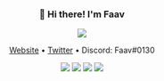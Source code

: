 <h3 align="center">👋 Hi there! I'm Faav</h3>
<p align="center">
<img src="https://user-images.githubusercontent.com/52789876/117721319-b8a1c480-b1ad-11eb-9117-d523028f4ea2.png" />
  </p>
<p align="center">
  <a href="https://www.faav.tk">Website</a> •
  <a href="https://twitter.com/FaavXD">Twitter</a> •
  <a>Discord: Faav#0130</a>
</p>
<p align="center">
  <img src="https://gpvc.arturio.dev/withdrew" />
  <img src="https://github-readme-stats.vercel.app/api/top-langs?username=withdrew" />
  <img src="https://github-readme-stats.vercel.app/api?username=withdrew&show_icons=true&locale=en" />
  <img src="https://github-readme-streak-stats.herokuapp.com/?user=withdrew" />
  </p>
